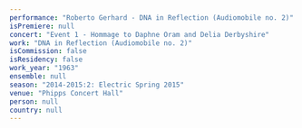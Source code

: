 ```yaml
---
performance: "Roberto Gerhard - DNA in Reflection (Audiomobile no. 2)"
isPremiere: null
concert: "Event 1 - Hommage to Daphne Oram and Delia Derbyshire"
work: "DNA in Reflection (Audiomobile no. 2)"
isCommission: false
isResidency: false
work_year: "1963"
ensemble: null
season: "2014-2015:2: Electric Spring 2015"
venue: "Phipps Concert Hall"
person: null
country: null
---
```


